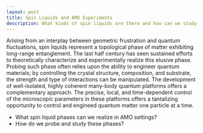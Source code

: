 ```yaml
---
layout: post
title: Spin Liquids and AMO Experiments
description: What kinds of spin liquids are there and how can we study them in the lab?
---
```


Arising from an interplay between geometric frustration and quantum fluctuations, spin liquids represent a topological phase of matter exhibiting long-range entanglement. The last half century has seen sustained efforts to theoretically characterize and experimentally realize this elusive phase. Probing such phase often relies upon the ability to engineer quantum materials; by controlling the crystal structure, composition, and substrate, the strength and type of interactions can be manipulated. The development of well-isolated, highly coherent many-body quantum platforms offers a complementary approach. The precise, local, and time-dependent control of the microscopic parameters in these platforms offers a tantalizing opportunity to control and engineed quantum matter one particle at a time.

- What spin liquid phases can we realize in AMO settings?
- How do we probe and study these phases?